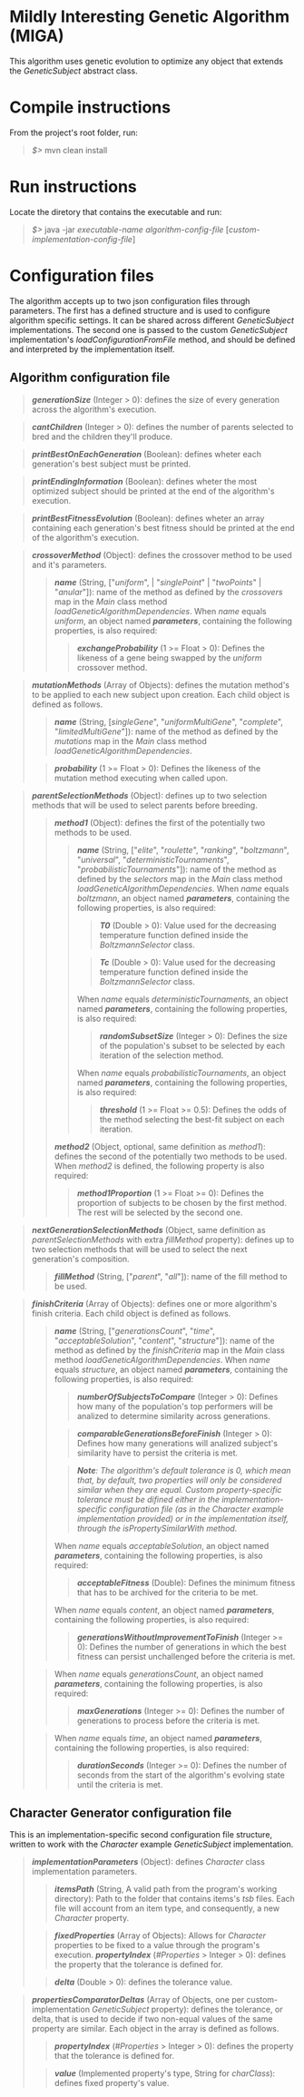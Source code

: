 # Mildly Interesting Genetic Algorithm (MIGA)
This algorithm uses genetic evolution to optimize any object that extends the _GeneticSubject_ abstract class.

# Compile instructions
From the project's root folder, run:
> _$>_ mvn clean install

# Run instructions
Locate the diretory that contains the executable and run:
> _$>_ java -jar _executable-name_ _algorithm-config-file_ [_custom-implementation-config-file_]

# Configuration files
The algorithm accepts up to two json configuration files through parameters. 
The first has a defined structure and is used to configure algorithm specific settings. It can be shared across different _GeneticSubject_ implementations.
The second one is passed to the custom _GeneticSubject_ implementation's _loadConfigurationFromFile_ method, and should be defined and interpreted by the implementation itself.

## Algorithm configuration file
>_**generationSize**_ (Integer > 0): defines the size of every generation across the algorithm's execution.

>_**cantChildren**_ (Integer > 0): defines the number of parents selected to bred and the children they'll produce.

>_**printBestOnEachGeneration**_ (Boolean): defines wheter each generation's best subject must be printed.

>_**printEndingInformation**_ (Boolean): defines wheter the most optimized subject should be printed at the end of the algorithm's execution.

>_**printBestFitnessEvolution**_ (Boolean): defines wheter an array containing each generation's best fitness should be printed at the end of the algorithm's execution.

>_**crossoverMethod**_ (Object): defines the crossover method to be used and it's parameters.
>>_**name**_ (String, ["_uniform_", | "_singlePoint_" | "_twoPoints_" | "_anular_"]): name of the method as defined by the _crossovers_ map in the _Main_ class method _loadGeneticAlgorithmDependencies_.
>> When _name_ equals _uniform_, an object named **_parameters_**, containing the following properties, is also required:
>>>_**exchangeProbability**_ (1 >= Float > 0): Defines the likeness of a gene being swapped by the _uniform_ crossover method.

> **_mutationMethods_** (Array of Objects): defines the mutation method's to be applied to each new subject upon creation. Each child object is defined as follows.
> > _**name**_ (String, [_singleGene_", "_uniformMultiGene_", "_complete_", "_limitedMultiGene_"]): name of the method as defined by the _mutations_ map in the _Main_ class method _loadGeneticAlgorithmDependencies_.
>
> >_**probability**_ (1 >= Float > 0): Defines the likeness of the mutation method executing when called upon.

> **_parentSelectionMethods_** (Object): defines up to two selection methods that will be used to select parents before breeding.
> > _**method1**_ (Object): defines the first of the potentially two methods to be used.
> > > _**name**_ (String, ["_elite_", "_roulette_", "_ranking_", "_boltzmann_", "_universal_", "_deterministicTournaments_", "_probabilisticTournaments_"]): name of the method as defined by the _selectors_ map in the _Main_ class method _loadGeneticAlgorithmDependencies_.
>> When _name_ equals _boltzmann_, an object named **_parameters_**, containing the following properties, is also required:
>>>>_**T0**_ (Double > 0): Value used for the decreasing temperature function defined inside the _BoltzmannSelector_ class.
>>>
>>>>_**Tc**_ (Double > 0): Value used for the decreasing temperature function defined inside the _BoltzmannSelector_ class.
>>>
>>> When _name_ equals _deterministicTournaments_, an object named **_parameters_**, containing the following properties, is also required:
>>>>_**randomSubsetSize**_ (Integer > 0): Defines the size of the population's subset to be selected by each iteration of the selection method.
>>>
>>> When _name_ equals _probabilisticTournaments_, an object named **_parameters_**, containing the following properties, is also required:
>>>>_**threshold**_ (1 >= Float >= 0.5): Defines the odds of the method selecting the best-fit subject on each iteration.
>>
>> _**method2**_ (Object, optional, same definition as _method1_): defines the second of the potentially two methods to be used.
>When _method2_ is defined, the following property is also required:
>>>_**method1Proportion**_ (1 >= Float >= 0): Defines the proportion of subjects to be chosen by the first method. The rest will be selected by the second one.

> **_nextGenerationSelectionMethods_** (Object, same definition as _parentSelectionMethods_ with extra _fillMethod_ property): defines up to two selection methods that will be used to select the next generation's composition.
> > _**fillMethod**_ (String, ["_parent_", "_all_"]): name of the fill method to be used.

> **_finishCriteria_** (Array of Objects): defines one or more algorithm's finish criteria. Each child object is defined as follows.
>  > _**name**_ (String, ["_generationsCount_", "_time_", "_acceptableSolution_", "_content_", "_structure_"]): name of the method as defined by the _finishCriteria_ map in the _Main_ class method _loadGeneticAlgorithmDependencies_.
> When _name_ equals _structure_, an object named **_parameters_**, containing the following properties, is also required:
>>>_**numberOfSubjectsToCompare**_ (Integer > 0): Defines how many of the population's top performers will be analized to determine similarity across generations.
>>
>>>_**comparableGenerationsBeforeFinish**_ (Integer > 0): Defines how many generations will analized subject's similarity have to persist the criteria is met.
>>
>>> _**Note**: The algorithm's default tolerance is 0, which mean that, by default, two properties will only be considered similar when they are equal. Custom property-specific tolerance must be difined either in the implementation-specific configuration file (as in the _Character_ example implementation provided) or in the implementation itself, through the _isPropertySimilarWith_ method._
>>
>> When _name_ equals _acceptableSolution_, an object named **_parameters_**, containing the following properties, is also required:
>>>_**acceptableFitness**_ (Double): Defines the minimum fitness that has to be archived for the criteria to be met.
>>
>> When _name_ equals _content_, an object named **_parameters_**, containing the following properties, is also required:
>>>_**generationsWithoutImprovementToFinish**_ (Integer >= 0): Defines the number of generations in which the best fitness can persist unchallenged before the criteria is met.
>
>> When _name_ equals _generationsCount_, an object named **_parameters_**, containing the following properties, is also required:
>>>_**maxGenerations**_ (Integer >= 0): Defines the number of generations to process before the criteria is met.
>
>> When _name_ equals _time_, an object named **_parameters_**, containing the following properties, is also required:
>>>_**durationSeconds**_ (Integer >= 0): Defines the number of seconds from the start of the algorithm's evolving state until the criteria is met.

## Character Generator configuration file

This is an implementation-specific second configuration file structure, written to work with the _Character_ example _GeneticSubject_ implementation.
>_**implementationParameters**_ (Object): defines _Character_ class implementation parameters.
>
>>_**itemsPath**_ (String, A valid path from the program's working directory): Path to the folder that contains items's _tsb_ files. Each file will account from an item type, and consequently, a new _Character_ property.
>
>>_**fixedProperties**_ (Array of Objects): Allows for _Character_ properties to be fixed to a value through the program's execution.
>>_**propertyIndex**_ (_#Properties_ > Integer > 0): defines the property that the tolerance is defined for.
>
>>_**delta**_ (Double > 0): defines the tolerance value.


>_**propertiesComparatorDeltas**_ (Array of Objects, one per custom-implementation _GeneticSubject_ property): defines the tolerance, or delta, that is used to decide if two non-equal values of the same property are similar. Each object in the array is defined as follows.
>>_**propertyIndex**_ (_#Properties_ > Integer > 0): defines the property that the tolerance is defined for.
>
>>_**value**_ (Implemented property's type, String for _charClass_): defines fixed property's value.